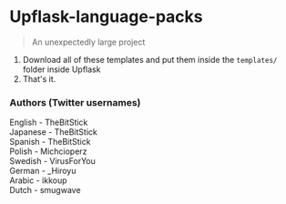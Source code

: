 # Upflask-language-packs
> An unexpectedly large project  

1. Download all of these templates and put them inside the `templates/` folder inside Upflask
2. That's it.

### Authors (Twitter usernames)
English - TheBitStick  
Japanese - TheBitStick  
Spanish - TheBitStick  
Polish - Michcioperz  
Swedish - VirusForYou  
German - _Hiroyu  
Arabic - ikkoup  
Dutch - smugwave
